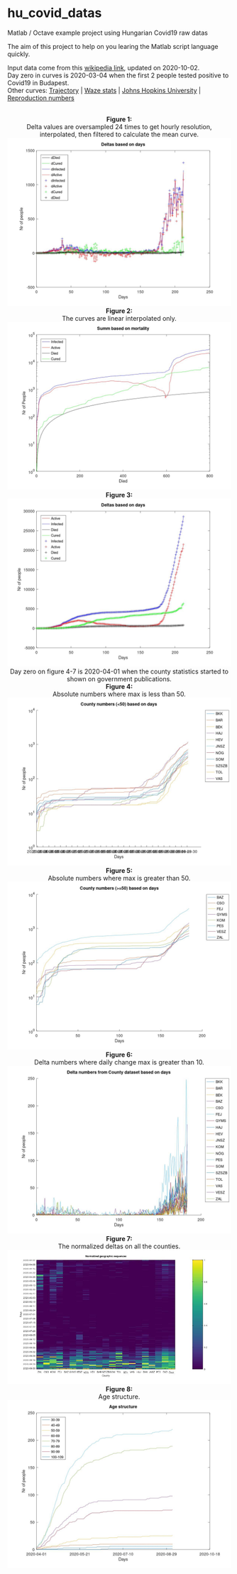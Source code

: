 # hu_covid_datas
Matlab / Octave example project using Hungarian Covid19 raw datas

The aim of this project to help on you learing the Matlab script language quickly.

Input data come from this [wikipedia link](https://hu.wikipedia.org/wiki/2020-as_COVID%E2%80%9319-koronav%C3%ADrus-j%C3%A1rv%C3%A1ny_Magyarorsz%C3%A1gon),
updated on 2020-10-02. <br>
Day zero in curves is 2020-03-04 when the first 2 people tested positive to Covid19 in Budapest. <Br>
Other curves:
[Trajectory](https://aatishb.com/covidtrends/?location=Australia&location=Brazil&location=Canada&location=China&location=France&location=Germany&location=Hong+Kong&location=Hungary&location=India&location=Italy&location=Japan&location=Russia&location=Singapore&location=South+Korea&location=Spain&location=Taiwan&location=Turkey&location=US&location=United+Kingdom) |
[Waze stats](http://wazestats.com/active.php?city=7) |
[Johns Hopkins University](https://www.arcgis.com/apps/opsdashboard/index.html#/bda7594740fd40299423467b48e9ecf6) |
[Reproduction numbers](https://stochastik-tu-ilmenau.github.io/COVID-19/)
<BR><BR>
<CENTER>
<B>Figure 1:</B><BR>
Delta values are oversampled 24 times to get hourly resolution, interpolated, then filtered to calculate the mean curve.
<br>
<img src='figure1.jpg'>
<BR>
<B>Figure 2:</B><BR>
The curves are linear interpolated only.
<br>
<img src='figure2.jpg'>
<BR>
<B>Figure 3:</B><BR>
<img src='figure3.jpg'>
<BR>
Day zero on figure 4-7 is 2020-04-01 when the county statistics started to shown on government publications. <Br>
<B>Figure 4:</B><BR>
Absolute numbers where max is less than 50.<br>
<img src='figure4.jpg'>
<BR>
<B>Figure 5:</B><BR>
Absolute numbers where max is greater than 50.<br>
<img src='figure5.jpg'>
<BR>
<B>Figure 6:</B><BR>
Delta numbers where daily change max is greater than 10.
<BR>
<img src='figure6.jpg'>
<BR>
<B>Figure 7:</B><BR>
The normalized deltas on all the counties.
<BR>
<img src='figure7.jpg'>
<BR>
<B>Figure 8:</B><BR>
Age structure.
<BR>
<img src='figure8.jpg'>
<BR>
</CENTER>
